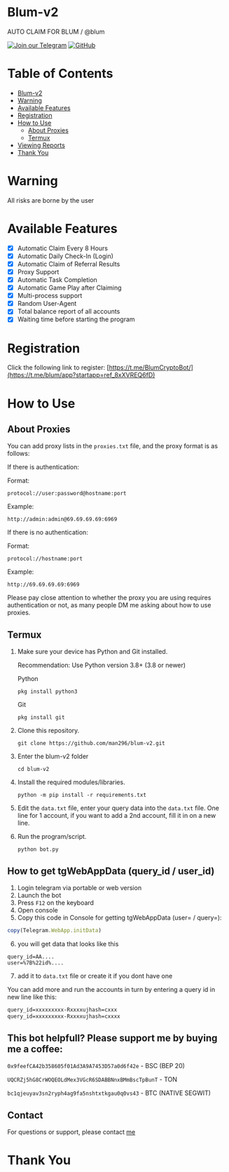 # Blum-v2 

AUTO CLAIM FOR BLUM / @blum

[![Join our Telegram](https://img.shields.io/badge/Telegram-2CA5E0?style=for-the-badge&logo=telegram&logoColor=white)](https://t.me/tgairdroptrick)
[![GitHub](https://img.shields.io/badge/GitHub-181717?style=for-the-badge&logo=github&logoColor=white)](https://github.com/man296)

# Table of Contents
- [Blum-v2](#blum-v2)
- [Warning](#warning)
- [Available Features](#available-features)
- [Registration](#registration)
- [How to Use](#how-to-use)
  - [About Proxies](#about-proxies)
  - [Termux](#termux)
- [Viewing Reports](#viewing-reports)
- [Thank You](#thank-you)



# Warning

All risks are borne by the user

# Available Features

- [x] Automatic Claim Every 8 Hours
- [x] Automatic Daily Check-In (Login)
- [x] Automatic Claim of Referral Results
- [x] Proxy Support
- [x] Automatic Task Completion
- [x] Automatic Game Play after Claiming
- [x] Multi-process support
- [x] Random User-Agent
- [x] Total balance report of all accounts
- [x] Waiting time before starting the program

# Registration

Click the following link to register: [https://t.me/BlumCryptoBot/](https://t.me/blum/app?startapp=ref_8xXVREQ6fD)

# How to Use

## About Proxies


You can add proxy lists in the `proxies.txt` file, and the proxy format is as follows:

If there is authentication:

Format:

```
protocol://user:password@hostname:port
```

Example:

```
http://admin:admin@69.69.69.69:6969
```

If there is no authentication:

Format:

```
protocol://hostname:port
```

Example:

```
http://69.69.69.69:6969
```

Please pay close attention to whether the proxy you are using requires authentication or not, as many people DM me asking about how to use proxies.


## Termux

1. Make sure your device has Python and Git installed.

    Recommendation: Use Python version 3.8+ (3.8 or newer)
   
   Python
   ```shell
   pkg install python3
   ```
   Git
   ```shell
   pkg install git
   ```

2. Clone this repository.
   ```shell
   git clone https://github.com/man296/blum-v2.git
   ```

3. Enter the blum-v2 folder
   ```
   cd blum-v2
   ```

4. Install the required modules/libraries.
   ```
   python -m pip install -r requirements.txt
   ```

5. Edit the `data.txt` file, enter your query data into the `data.txt` file. One line for 1 account, if you want to add a 2nd account, fill it in on a new line.

6. Run the program/script.
   ```
   python bot.py
   ```

## How to get tgWebAppData (query_id / user_id)

1. Login telegram via portable or web version
2. Launch the bot
3. Press `F12` on the keyboard 
4. Open console
5. Сopy this code in Console for getting tgWebAppData (user= / query=):

```javascript
copy(Telegram.WebApp.initData)
```

6. you will get data that looks like this

```
query_id=AA....
user=%7B%22id%....
```
7. add it to `data.txt` file or create it if you dont have one


You can add more and run the accounts in turn by entering a query id in new line like this:
```txt
query_id=xxxxxxxxx-Rxxxxujhash=cxxx
query_id=xxxxxxxxx-Rxxxxujhash=cxxxx
```

## This bot helpfull?  Please support me by buying me a coffee: 
``` 0x9feefCA42b358605f01Ad3A9A7453D57a0d6f42e ``` - BSC (BEP 20)

``` UQCRZj5hG8CrWOQEOLdMex3VGcR6SDABBNnxBMmBscTpBunT ``` - TON

``` bc1qjeuyav3sn2ryph4ag9fa5nshtxtkgau0q0vs43 ``` - BTC (NATIVE SEGWIT)

## Contact
For questions or support, please contact [me](https://t.me/bukaneman)

# Thank You
